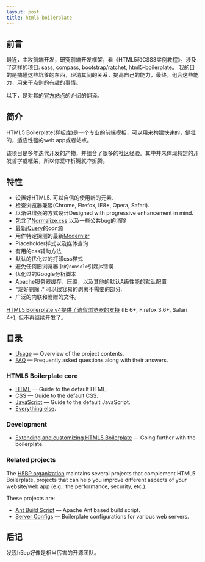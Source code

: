 ```yaml
---
layout: post
title: html5-boilerplate
---
```


## 前言

最近，主攻前端开发，研究前端开发框架，看《HTML5和CSS3实例教程》。涉及了这样的项目: sass, compass, bootstrap/ratchet, html5-boilerplate。
我的目的是搞懂这些坑爹的东西，理清其间的关系，提高自己的能力，最终，组合这些能力，用来干点别的有趣的事情。

以下，是对其的[官方站点](https://github.com/h5bp/html5-boilerplate)的介绍的翻译。

## 简介

HTML5 Boilerplate(样板库)是一个专业的前端模板，可以用来构建快速的，健壮的，适应性强的web app或者站点。

该项目是多年迭代开发的产物，并组合了很多的社区经验。其中并未体现特定的开发哲学或框架，所以你爱咋折腾就咋折腾。

## 特性

* 设置好HTML5. 可以自信的使用新的元素.
* 检查浏览器兼容(Chrome, Firefox, IE8+, Opera, Safari).
* 以渐进增强的方式设计Designed with progressive enhancement in mind.
* 包含了[Normalize.css](http://necolas.github.com/normalize.css/) 以及一些公共bug的消除
* 最新[jQuery](https://jquery.com/)的cdn源
* 用作特定探测的最新[Modernizr](http://modernizr.com/)
* Placeholder样式以及媒体查询
* 有用的css辅助方法
* 默认的优化过的打印css样式
* 避免任何旧浏览器中的`console`引起js错误 
* 优化过的Google分析脚本
* Apache服务器缓存，压缩，以及其他的默认A级性能的默认配置
* "友好删除 ." 可以很容易的剥离不需要的部分.
* 广泛的内联和附赠的文件。

[HTML5 Boilerplate v4提供了遗留浏览器的支持](https://github.com/h5bp/html5-boilerplate/tree/v4) (IE 6+, Firefox
3.6+, Safari 4+), 但不再继续开发了。

## 目录

* [Usage](usage.md) — Overview of the project contents.
* [FAQ](faq.md) — Frequently asked questions along with their answers.

### HTML5 Boilerplate core

* [HTML](html.md) — Guide to the default HTML.
* [CSS](css.md) — Guide to the default CSS.
* [JavaScript](js.md) — Guide to the default JavaScript.
* [Everything else](misc.md).

### Development

* [Extending and customizing HTML5 Boilerplate](extend.md) — Going further
  with the boilerplate.

### Related projects

The [H5BP organization](https://github.com/h5bp) maintains several projects
that complement HTML5 Boilerplate, projects that can help you improve different
aspects of your website/web app (e.g.: the performance, security, etc.).

These projects are:

* [Ant Build Script](https://github.com/h5bp/ant-build-script) — Apache Ant
  based build script.
* [Server Configs](https://github.com/h5bp/server-configs) — Boilerplate
  configurations for various web servers.


## 后记

发现h5bp好像是相当厉害的开源团队。
